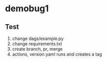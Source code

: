 # demobug1

## Test

1. change dags/example.py
1. change requirements.txt
1. create branch, pr, merge
1. actions, version.yaml runs and creates a tag
